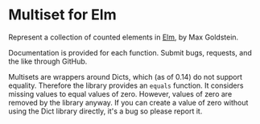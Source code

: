 # Multiset for Elm

Represent a collection of counted elements in [Elm](elm-lang.org), by Max Goldstein.

Documentation is provided for each function. Submit bugs, requests, and the like through GitHub.

Multisets are wrappers around Dicts, which (as of 0.14) do not support
equality. Therefore the library provides an `equals` function. It considers
missing values to equal values of zero. However, values of zero are removed by
the library anyway. If you can create a value of zero without using the Dict
library directly, it's a bug so please report it.

